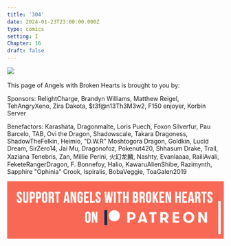 ```yaml
---
title: '304'
date: 2024-01-23T23:00:00.000Z
type: comics
setting: I
Chapter: 16
draft: false
---
```


![](</uploads/W 4.jpg>)

This page of Angels with Broken Hearts is brought to you by:

Sponsors: RelightCharge, Brandyn Williams, Matthew Reigel, TehAngryXeno, Zira Dakota, $t3f\@n13Th3M3w2, F150 enjoyer, Korbin Server

Benefactors: Karashata, Dragonmalte, Loris Puech, Foxon Silverfur, Pau Barcelo, TAB, Ovi the Dragon, Shadowscale, Takara Dragoness, ShadowTheFelkin, Heimio, "D.W\.R" Moshtogora Dragon, Goldkin, Lucid Dream, SirZero14, Jai Mu, Dragonofoz, Pokenut420, Shhasum Drake, Trail, Xaziana Tenebris, Zan, Millie Perini, 火幻龙麟, Nashty, Evanlaaaa, RailiAvali, FeketeRangerDragon, F. Bonnefoy, Halio, KawaruAlienShibe, Razimynth, Sapphire "Ophinia" Crook, Ispiralis, BobaVeggie, ToaGalen2019

[![](/uploads/patreon-banner-4.jpg)](http://patreon.com/mbsaunders)
